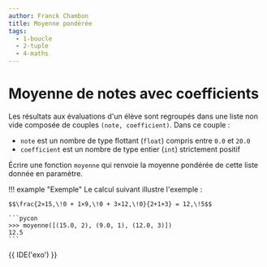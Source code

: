 ```yaml
---
author: Franck Chambon
title: Moyenne pondérée
tags:
  - 1-boucle
  - 2-tuple
  - 4-maths
---
```


# Moyenne de notes avec coefficients

Les résultats aux évaluations d'un élève sont regroupés dans une liste non vide composée de couples `(note, coefficient)`. Dans ce couple :

- `note` est un nombre de type flottant (`float`) compris entre `0.0` et `20.0`
- `coefficient` est un nombre de type entier (`int`) strictement positif


Écrire une fonction `moyenne` qui renvoie la moyenne pondérée de cette liste donnée en paramètre.

!!! example "Exemple"
    Le calcul suivant illustre l'exemple :

    $$\frac{2×15,\!0 + 1×9,\!0 + 3×12,\!0}{2+1+3} = 12,\!5$$

    ```pycon
    >>> moyenne([(15.0, 2), (9.0, 1), (12.0, 3)])
    12.5
    ```

{{ IDE('exo') }}

